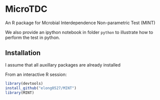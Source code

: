 MicroTDC
=========

An R package for Mcrobial Interdependence Non-parametric Test (MINT)

We also provide an ipython notebook in folder `python` to illustrate how to perform the test in python. 

## Installation ##

I assume that all auxillary packages are already installed

From an interactive R session:

```r
library(devtools)
install_github("elong0527/MINT")
library(MINT)
```
